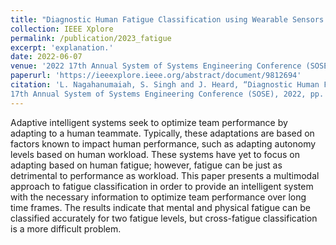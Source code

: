 ```yaml
---
title: "Diagnostic Human Fatigue Classification using Wearable Sensors for Intelligent Systems"
collection: IEEE Xplore
permalink: /publication/2023_fatigue
excerpt: 'explanation.'
date: 2022-06-07
venue: '2022 17th Annual System of Systems Engineering Conference (SOSE)'
paperurl: 'https://ieeexplore.ieee.org/abstract/document/9812694'
citation: 'L. Nagahanumaiah, S. Singh and J. Heard, “Diagnostic Human Fatigue Classification using Wearable Sensors for Intelligent Systems,” 2022
17th Annual System of Systems Engineering Conference (SOSE), 2022, pp. 424-429.'
---
```

Adaptive intelligent systems seek to optimize team performance by adapting to a human teammate. Typically, these adaptations are based on factors known to impact human performance, such as adapting autonomy levels based on human workload. These systems have yet to focus on adapting based on human fatigue; however, fatigue can be just as detrimental to performance as workload. This paper presents a multimodal approach to fatigue classification in order to provide an intelligent system with the necessary information to optimize team performance over long time frames. The results indicate that mental and physical fatigue can be classified accurately for two fatigue levels, but cross-fatigue classification is a more difficult problem.
